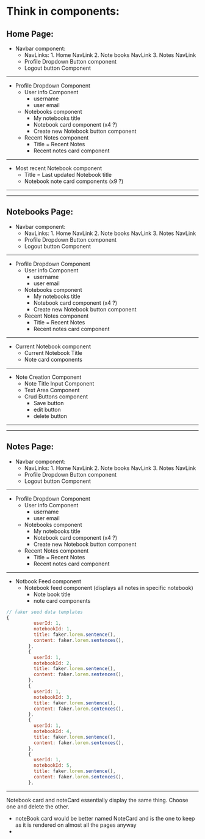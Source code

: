 # Think in components:

## Home Page:

- Navbar component:
	- NavLinks:
			1. Home NavLink
			2. Note books NavLink
			3. Notes NavLink
	- Profile Dropdown Button component
	- Logout button Component

---

- Profile Dropdown Component
  - User info Component
    - username
    - user email
  - Notebooks component
    - My notebooks title
    - Notebook card component (x4 ?)
    - Create new Notebook button component
  - Recent Notes component
    - Title = Recent Notes
    - Recent notes card component

---

- Most recent Notebook component
  - Title = Last updated Notebook title
  - Notebook note card components (x9 ?)

---
---

## Notebooks Page:

- Navbar component:
	- NavLinks:
			1. Home NavLink
			2. Note books NavLink
			3. Notes NavLink
	- Profile Dropdown Button component
	- Logout button Component

---

- Profile Dropdown Component
  - User info Component
    - username
    - user email
  - Notebooks component
    - My notebooks title
    - Notebook card component (x4 ?)
    - Create new Notebook button component
  - Recent Notes component
    - Title = Recent Notes
    - Recent notes card component

---

- Current Notebook component
  - Current Notebook Title
  - Note card components

---

- Note Creation Component
  - Note Title Input Component
  - Text Area Component
  - Crud Buttons component
    - Save button
    - edit button
    - delete button

---
---

## Notes Page:

- Navbar component:
	- NavLinks:
			1. Home NavLink
			2. Note books NavLink
			3. Notes NavLink
	- Profile Dropdown Button component
	- Logout button Component

---

- Profile Dropdown Component
  - User info Component
    - username
    - user email
  - Notebooks component
    - My notebooks title
    - Notebook card component (x4 ?)
    - Create new Notebook button component
  - Recent Notes component
    - Title = Recent Notes
    - Recent notes card component

---

- Notbook Feed component
  - Notebook feed component (displays all notes in specific notebook)
    - Note book title
    - note card components

```js
// faker seed data templates
{
          userId: 1,
          notebookId: 1,
          title: faker.lorem.sentence(),
          content: faker.lorem.sentences(),
        },
        {
          userId: 1,
          notebookId: 2,
          title: faker.lorem.sentence(),
          content: faker.lorem.sentences(),
        },
        {
          userId: 1,
          notebookId: 3,
          title: faker.lorem.sentence(),
          content: faker.lorem.sentences(),
        },
        {
          userId: 1,
          notebookId: 4,
          title: faker.lorem.sentence(),
          content: faker.lorem.sentences(),
        },
        {
          userId: 1,
          notebookId: 5,
          title: faker.lorem.sentence(),
          content: faker.lorem.sentences(),
        },
```
---

Notebook card and noteCard essentially display the same thing. Choose one and delete the other.
- noteBook card would be better named NoteCard and is the one to keep as it is rendered on almost all the pages anyway
-
